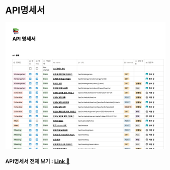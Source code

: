 # API명세서

![API명세서](./assets/images/API명세서_사진.PNG)

### API명세서 전체 보기 : [Link 🔗](./assets/pdf/API명세서.pdf)
